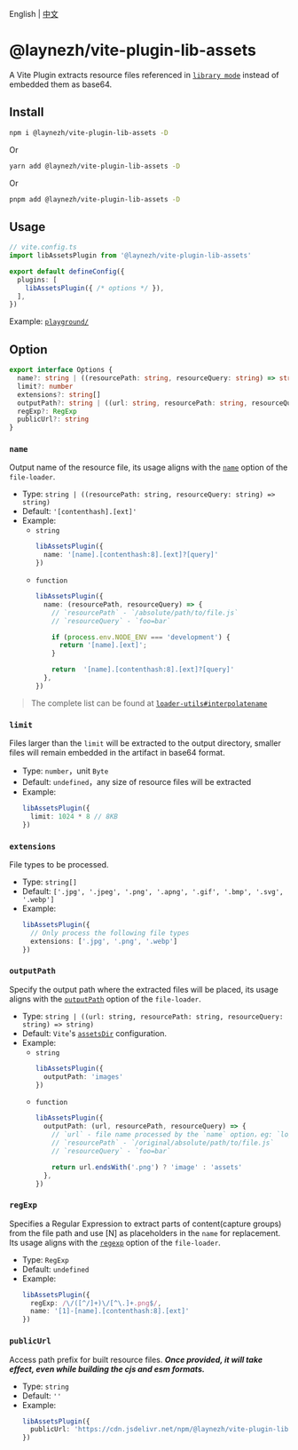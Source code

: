 English | [中文](https://github.com/laynezh/vite-plugin-lib-assets/blob/main/README.ZH-CN.md)

# @laynezh/vite-plugin-lib-assets

A Vite Plugin extracts resource files referenced in [`library mode`](https://vitejs.dev/guide/build.html#library-mode) instead of embedded them as base64.

## Install

```bash
npm i @laynezh/vite-plugin-lib-assets -D
```

Or

```bash
yarn add @laynezh/vite-plugin-lib-assets -D
```

Or

```bash
pnpm add @laynezh/vite-plugin-lib-assets -D
```

## Usage

```typescript
// vite.config.ts
import libAssetsPlugin from '@laynezh/vite-plugin-lib-assets'

export default defineConfig({
  plugins: [
    libAssetsPlugin({ /* options */ }),
  ],
})
```

Example: [`playground/`](./playground/)

## Option

```typescript
export interface Options {
  name?: string | ((resourcePath: string, resourceQuery: string) => string)
  limit?: number
  extensions?: string[]
  outputPath?: string | ((url: string, resourcePath: string, resourceQuery: string) => string)
  regExp?: RegExp
  publicUrl?: string
}
```

### `name`

Output name of the resource file, its usage aligns with the [`name`](https://github.com/webpack-contrib/file-loader#name) option of the `file-loader`.

- Type: `string | ((resourcePath: string, resourceQuery: string) => string)`
- Default: `'[contenthash].[ext]'`
- Example:
  - `string`
    ```typescript
    libAssetsPlugin({
      name: '[name].[contenthash:8].[ext]?[query]'
    })
    ```
  - `function`
    ```typescript
    libAssetsPlugin({
      name: (resourcePath, resourceQuery) => {
        // `resourcePath` - `/absolute/path/to/file.js`
        // `resourceQuery` - `foo=bar`

        if (process.env.NODE_ENV === 'development') {
          return '[name].[ext]';
        }

        return  '[name].[contenthash:8].[ext]?[query]'
      },
    })
    ```
> The complete list can be found at [`loader-utils#interpolatename`](https://github.com/webpack/loader-utils#interpolatename)

### `limit`

Files larger than the `limit` will be extracted to the output directory, smaller files will remain embedded in the artifact in base64 format.

- Type: `number`，unit `Byte`
- Default: `undefined`，any size of resource files will be extracted
- Example:
  ```typescript
  libAssetsPlugin({
    limit: 1024 * 8 // 8KB
  })
  ```

### `extensions`

File types to be processed.

- Type: `string[]`
- Default: `['.jpg', '.jpeg', '.png', '.apng', '.gif', '.bmp', '.svg', '.webp']`
- Example:
  ```typescript
  libAssetsPlugin({
    // Only process the following file types
    extensions: ['.jpg', '.png', '.webp']
  })
  ```

### `outputPath`

Specify the output path where the extracted files will be placed, its usage aligns with the [`outputPath`](https://github.com/webpack-contrib/file-loader#publicpath) option of the `file-loader`.

- Type: `string | ((url: string, resourcePath: string, resourceQuery: string) => string)`
- Default: `Vite`'s [`assetsDir`](https://vitejs.dev/config/build-options.html#build-assetsdir) configuration.
- Example:
  - `string`
    ```typescript
    libAssetsPlugin({
      outputPath: 'images'
    })
    ```
  - `function`
    ```typescript
    libAssetsPlugin({
      outputPath: (url, resourcePath, resourceQuery) => {
        // `url` - file name processed by the `name` option，eg: `logo.fb2133.png`
        // `resourcePath` - `/original/absolute/path/to/file.js`
        // `resourceQuery` - `foo=bar`

        return url.endsWith('.png') ? 'image' : 'assets'
      },
    })
    ```

### `regExp`

Specifies a Regular Expression to extract parts of content(capture groups) from the file path and use [N] as placeholders in the `name` for replacement. Its usage aligns with the [`regexp`](https://github.com/webpack-contrib/file-loader#regexp) option of the `file-loader`.

- Type: `RegExp`
- Default: `undefined`
- Example:
  ```typescript
  libAssetsPlugin({
    regExp: /\/([^/]+)\/[^\.]+.png$/,
    name: '[1]-[name].[contenthash:8].[ext]'
  })
  ```

### `publicUrl`

Access path prefix for built resource files. ***Once provided, it will take effect, even while building the cjs and esm formats.***

- Type: `string`
- Default: `''`
- Example:
  ```typescript
  libAssetsPlugin({
    publicUrl: 'https://cdn.jsdelivr.net/npm/@laynezh/vite-plugin-lib-assets'
  })
  ```